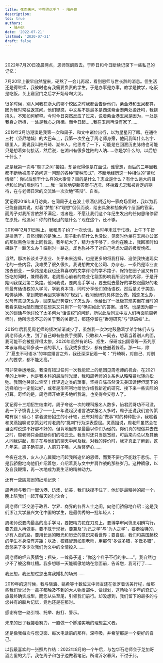 ```yaml
---
title: 死而未已，不亦弥远乎？ - 陆丹琪
description: 
toc: true
authors:
  - 陆丹琪
date: '2022-07-21'
lastmod: '2020-07-21'
draft: false
---
```


<br>

2022年7月20日凌晨两点，恩师驾鹤西去。于昨日和今日断续记录下一些私己的记忆：

<!--more-->

7月20早上很早自然醒来，硬熬了一会儿再起，看到恩师与世长辞的消息。但生活还是得继续，我彼时也有我需要负责的学生，于是办事是办事，教学是教学，吃饭是吃饭，关上寝室门之后才开始号啕大哭。

很多时候，别人问我在浙大的哪个校区之时我都会告诉他们，紫金港和玉泉都算，因为我时常往返其间。他们疑惑，中文系不是最多是西溪紫金港两处搬迁吗，我挠挠头，不知如何解释。今时今日突然反应了过来，说着紫金港玉泉是因为，一处是我身之所栖，一处是我心之所栖。而今日起……我在玉泉再没有家了……

2019年2月访港澳是我第一次和周子、和文中诸位出行，以为星星闪了眼。在通往三村（坚尼地城）的大巴车上，我第一次坐在了周老师身旁，他问我叫什么名字、哪里人，我说我叫陆丹琦、湖州人，他思考了一下，可能是在回溯历史脉络也可能只是想着如何接话，然后说，在湖州有很多姓陆的人呐……你是学什么的，以后想干什么？

那是我第一次与“周子之问”接招，却紧张得像是在面试。谁曾想，而后的三年里我都不断地被周子追问这一问题的各种“变种形式”，不断地经历这一种相似的“紧张情绪”：你以后想干什么样的大事情？目的是什么？志业是什么？有什么远大的目标和长远的规划吗？……我一轮轮地更新答案与近况，怀揣着忐忑和被肯定的期待，在与老师日常的交流处一次次地“答辩”、自省。

犹记得2019年8月访美，在同周子走在波士顿酒店附近的一家商场里时，我以为我已能自圆其说，对着“梦想”和“理想”侃侃而谈，给出具象和抽象两个层面的答案。而周子对我所言依然不满足，或者是，不愿让我们这个年纪生发出的任何思绪停留在原处，他追问：你的终极目的是什么？现在这个，还不够。

2019年12月31日晚上，我和周子约了一次长谈。当时年末过于忙碌，上午下午皆是排满了，自然想到的是晚上。周子赴约前什么也没说，见面时他坐在玉泉办公室的那张黑色沙发上同我说，我年纪大了，精力也不够了，你约在晚上，我回家时如果跌了一跤怎么办？临别时一路送，却也弥补不了对自己考虑欠周的极度愧疚。

当然，那次长谈关乎志业、关乎未来选择，也是更多的将我打碎、迫使我快速现实化的一些内容，我难受了很久很久。我说想做文化公司、办杂志，一条路是毕业直接去创业，一条路是走我也还算喜欢的文学评论的学术路子、保持在圈子里又有口饭吃的同时，兼顾着做。老周担心前者的商业化氛围影响我所坚持的内容，于是开始同我谋划第二条路。他同我说，要向高手学习，要去就去最好的学校跟最好的老师最有话语权的人学习，学到真本领，同时分享他们的话语权。然后是关于美国、哈佛读博、拿到教职再回来等等的“规划”。我问他研究具体怎么做，婚恋怎么办，父母有意见怎么办，回来后形势变化了怎么办，他给出了一批极其现实但在当时的我看来极为酷烈而现在想来又只剩下一句“确实如此”的答案。当然，也是因为那一次的谈话与他讨论了太多何为“话语权”的问题，所以此后同文中友人们再面见周老师时，他所念念不忘的关于我的关键词，都还停留在“香港研究”与“话语权”上。

2019年后我见周老师的频次渐渐减少了，虽然我一次次地鼓励着学弟学妹们去与周老师谈人生，到了自己却有些畏手畏脚，只敢和人一同去，想着当着别人的面，我可能不会被批评得太惨。2020年虽然有论坛、招生、保研或出国等等一系列原本该与周老师多谈一谈的事儿，但我或多或少，都有些避着躲着。那一年，除了“夏虫不可语冰”的年度赠言之外，我还深深记着一句：“丹琦啊，对自己、对别人的要求，都不能太高。”

可非常幸运地说，我没有错过任何一次我能赶上的组团见周老师的机会。在2021年的上半叶，也是我本科的最后时光里，我和周老师的关系也从略略紧张转向松弛。我同他哭诉过竺奖十佳评选之类的琐事，坚持自陈虽然没去美国读博但现下的选择咱也一定能过好，或者是乐呵呵地给他介绍我新近的研究、接下来一些实际的打算。奇怪的是，周老师开始更多地听我说，也变得会安慰人了。

犹记得十三期招生结束时，周子夸这一次的理科报名人数多，怡君武哥功不可没，我一下子愤青上头了——上一年说起汉语言法学报名人多时，周子还说我们宣传策略有误！偏心！拿着这份招生的小计较，还有对前面“做事”时的种种批评，我趁着和灵燕姐聊访京策划时对老周的“挑刺”行为深表委屈。灵燕姐说，周老师虽然会在当面时说这不好那不好的，但背地里却是最最以你们为傲的。你们真的想做并去做之时，周老师只会鼓励你们的啦云云。我当时还只当是宽慰，可后来向总以及其他人同我讲起，周子在与他们的聊天中问及我、对我的评价时，我才真正了解到，这几年来，周子确实是，人前刀子嘴，人后菩萨心……

今夜在北京，友人小心翼翼地问起我所追忆的恩师，而我不要也不能耽于悲伤。于是我骄傲地向他们介绍着您，介绍着我与文中并肩作战的那些岁月。这种骄傲，以及自我鞭策，再一次地成为我生活的精神动力。

还有一些朋友圈的细琐记录：

周老师与我们一起访港、访澳、访美，我们快撑不住了，他却是最精神的那一个，晚上陪我们一起开每天的讨论会； 

周老师广泛交游于政界、学界、商界的各界人士之间，向他们骄傲地介绍：这是我们浙江大学晨兴文化中国的学生，是最优秀的一批年轻人； 

周老师说要向最高的高手学习，要把精力花在刀刃上，要博学审问慎思明辨笃行，要先做人再做事，要不耽于现状，要兼及“为己之学”与“为人之学”，要走独特的、少有人走的路，要用长远的眼光和历史的意识来看世界；要自信，我们和美国藤校的学生本身没有差距；以及，狡黠智慧如周老师，用那句“多做多错，多做多错”，忽悠来了多少次我们为文中的全情投入…… 

周老师的经典表情包：摇头，一耸鼻子道：“你这个样子不行的啦……”，我自然也少不了被这样吐槽。我多想哪一天能骄傲地站在您面前，告诉您，我可行了……

我还想，我还想过您出席我婚礼的场景……

2019年的这时候，我与晓涵、姚希等十数位文中师友还在张罗着访美行程，给那些我们曾以为一辈子都触及不到的大人物发邮件、做规划，这场牧羊少年的奇幻之旅最终确实成型，而您从头至尾，引领我们前行。却没想到，我们留下的最多的与您共有的胶片记忆，竟也还是在那时。

感谢有您一路引领、托举、敲打、警示。 

未来的日子我接着努力，一直做一个脚踏实地的理想主义者。 

还是像我每次与您见面、每次电话前的那样，深呼吸，并希望那是一个更好的自己。

以我最喜欢的一张照片作结：2022年8月的一个午后，与包华石老师会于芝加哥酒店里的大厅。我在周子和包子边做着笔记。所谓沂水春风，不过于此。
